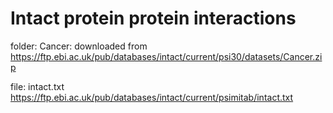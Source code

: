# Intact protein protein interactions

folder: Cancer: downloaded from https://ftp.ebi.ac.uk/pub/databases/intact/current/psi30/datasets/Cancer.zip

file: intact.txt https://ftp.ebi.ac.uk/pub/databases/intact/current/psimitab/intact.txt
